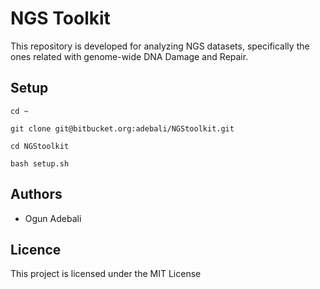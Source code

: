 # NGS Toolkit

This repository is developed for analyzing NGS datasets, specifically the ones related with genome-wide DNA Damage and Repair.

## Setup
  ```
  cd ~
  
  git clone git@bitbucket.org:adebali/NGStoolkit.git
  
  cd NGStoolkit
  
  bash setup.sh
  ```
  
## Authors
  * Ogun Adebali

## Licence
  This project is licensed under the MIT License
